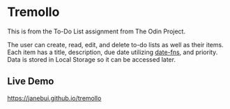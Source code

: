 # Tremollo
This is from the To-Do List assignment from The Odin Project. 

The user can create, read, edit, and delete to-do lists as well as their items. Each item has a title, description, due date utilizing [date-fns](https://date-fns.org/), and priority. Data is stored in Local Storage so it can be accessed later.

## Live Demo
https://janebui.github.io/tremollo
